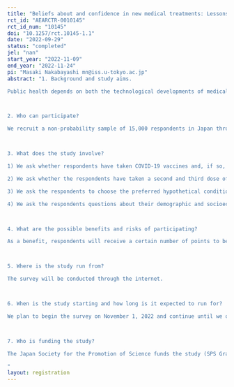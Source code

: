 ```yaml
---
title: "Beliefs about and confidence in new medical treatments: Lessons from COVID-19 vaccines"
rct_id: "AEARCTR-0010145"
rct_id_num: "10145"
doi: "10.1257/rct.10145-1.1"
date: "2022-09-29"
status: "completed"
jel: "nan"
start_year: "2022-11-09"
end_year: "2022-11-24"
pi: "Masaki Nakabayashi mn@iss.u-tokyo.ac.jp"
abstract: "1. Background and study aims.
Public health depends on both the technological developments of medical treatments and the public's willingness to take up these treatments. The public’s willingness to take up novel treatments depends on the public's beliefs about the costs and benefits of the treatments. By tracing updates on public beliefs about COVID-19 vaccines before and after they began to be administered to the general public in Japan, we investigate the relationships between the evolution of public beliefs about COVID-19 vaccines and the public willingness to take up the vaccines.

2. Who can participate?
We recruit a non-probability sample of 15,000 respondents in Japan through a survey company, Rakuten Insight, Ltd.

3. What does the study involve?
1) We ask whether respondents have taken COVID-19 vaccines and, if so, whether they experienced side effects.
2) We ask whether the respondents have taken a second and third dose of COVID-19 vaccines and whether they want to take a fourth dose of COVID-19 vaccine.
3) We ask the respondents to choose the preferred hypothetical conditions for vaccination between the two, which are fully randomly generated by our conjoint experimental design. We allow the respondents to answer to deny either condition and not to take up COVID-19 vaccines.
4) We ask the respondents questions about their demographic and socioeconomic backgrounds.

4. What are the possible benefits and risks of participating?
As a benefit, respondents will receive a certain number of points to be used for shopping. Since the survey is administered through the internet, respondents will face no substantial risk.

5. Where is the study run from?
The survey will be conducted through the internet.

6. When is the study starting and how long is it expected to run for?
We plan to begin the survey on November 1, 2022 and continue until we obtain responses from 15,000 respondents. The duration is expected to be two weeks.

7. Who is funding the study?
The Japan Society for the Promotion of Science funds the study (SPS Grant-in-Aid KAKENHI JP18H03630).
"
layout: registration
---
```


